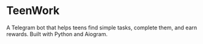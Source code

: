 # TeenWork
A Telegram bot that helps teens find simple tasks, complete them, and earn rewards. Built with Python and Aiogram.
